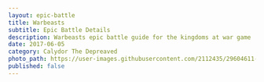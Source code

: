 ```yaml
---
layout: epic-battle
title: Warbeasts
subtitle: Epic Battle Details
description: Warbeasts epic battle guide for the kingdoms at war game
date: 2017-06-05
category: Calydor The Depreaved
photo_path: https://user-images.githubusercontent.com/2112435/29604611-471d97de-87a5-11e7-944c-aa404c7a63c3.png
published: false
---
```

